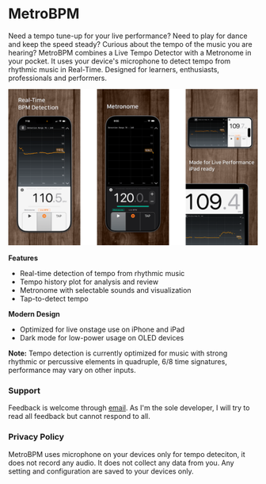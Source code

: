 # MetroBPM

Need a tempo tune-up for your live performance? Need to play for dance and keep the speed steady? Curious about the tempo of the music you are hearing? MetroBPM combines a Live Tempo Detector with a Metronome in your pocket. It uses your device's microphone to detect tempo from rhythmic music in Real-Time. Designed for learners, enthusiasts, professionals and performers.

![MetroBPM screenshots showing iphone and ipad UI](gallery.png)

**Features**
- Real-time detection of tempo from rhythmic music
- Tempo history plot for analysis and review
- Metronome with selectable sounds and visualization
- Tap-to-detect tempo

**Modern Design**
- Optimized for live onstage use on iPhone and iPad
- Dark mode for low-power usage on OLED devices

**Note:**
Tempo detection is currently optimized for music with strong rhythmic or percussive elements in quadruple, 6/8 time signatures, performance may vary on other inputs.

### Support
Feedback is welcome through [email](mailto:bloomvinelabs@gmail.com). As I'm the sole developer, I will try to read all feedback but cannot respond to all.

### Privacy Policy
MetroBPM uses microphone on your devices only for tempo deteciton, it does not record any audio. It does not collect any data from you. Any setting and configuration are saved to your devices only.
